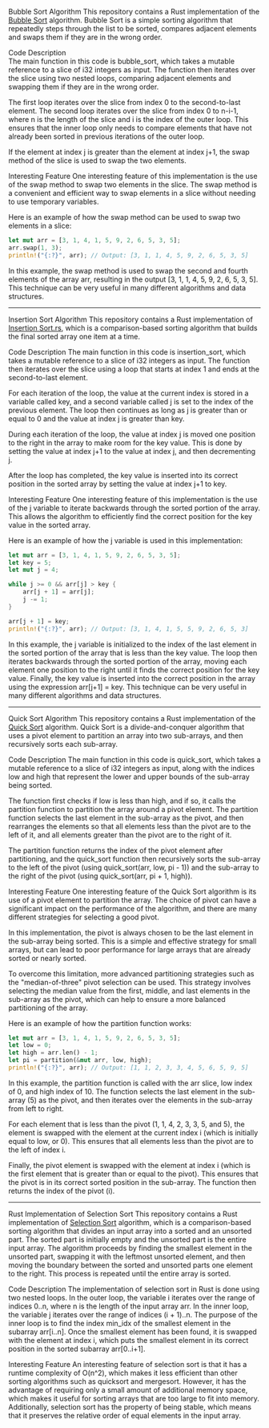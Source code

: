 Bubble Sort Algorithm
This repository contains a Rust implementation of the [Bubble Sort](./src/bubble_sort.rs) algorithm. Bubble Sort is a simple sorting algorithm that repeatedly steps through the list to be sorted, compares adjacent elements and swaps them if they are in the wrong order.
  
 
Code Description       
The main function in this code is bubble_sort, which takes a mutable reference to a slice of i32 integers as input. The function then iterates over the slice using two nested loops, comparing adjacent elements and swapping them if they are in the wrong order.


The first loop iterates over the slice from index 0 to the second-to-last element. The second loop iterates over the slice from index 0 to n-i-1, where n is the length of the slice and i is the index of the outer loop. This ensures that the inner loop only needs to compare elements that have not already been sorted in previous iterations of the outer loop.

If the element at index j is greater than the element at index j+1, the swap method of the slice is used to swap the two elements.

Interesting Feature
One interesting feature of this implementation is the use of the swap method to swap two elements in the slice. The swap method is a convenient and efficient way to swap elements in a slice without needing to use temporary variables.


Here is an example of how the swap method can be used to swap two elements in a slice: 
```rust
let mut arr = [3, 1, 4, 1, 5, 9, 2, 6, 5, 3, 5];
arr.swap(1, 3);
println!("{:?}", arr); // Output: [3, 1, 1, 4, 5, 9, 2, 6, 5, 3, 5]
```

In this example, the swap method is used to swap the second and fourth elements of the array arr, resulting in the output [3, 1, 1, 4, 5, 9, 2, 6, 5, 3, 5]. This technique can be very useful in many different algorithms and data structures.

________________________________________________________________________________________________________________________________________________

Insertion Sort Algorithm
This repository contains a Rust implementation of [Insertion Sort.rs](./src/insertion_sort.rs), which is a comparison-based sorting algorithm that builds the final sorted array one item at a time.


Code Description
The main function in this code is insertion_sort, which takes a mutable reference to a slice of i32 integers as input. The function then iterates over the slice using a loop that starts at index 1 and ends at the second-to-last element.


For each iteration of the loop, the value at the current index is stored in a variable called key, and a second variable called j is set to the index of the previous element. The loop then continues as long as j is greater than or equal to 0 and the value at index j is greater than key.


During each iteration of the loop, the value at index j is moved one position to the right in the array to make room for the key value. This is done by setting the value at index j+1 to the value at index j, and then decrementing j.


After the loop has completed, the key value is inserted into its correct position in the sorted array by setting the value at index j+1 to key.


Interesting Feature
One interesting feature of this implementation is the use of the j variable to iterate backwards through the sorted portion of the array. This allows the algorithm to efficiently find the correct position for the key value in the sorted array.

Here is an example of how the j variable is used in this implementation:
```rust
let mut arr = [3, 1, 4, 1, 5, 9, 2, 6, 5, 3, 5];
let key = 5;
let mut j = 4;

while j >= 0 && arr[j] > key {
    arr[j + 1] = arr[j];
    j -= 1;
}

arr[j + 1] = key;
println!("{:?}", arr); // Output: [3, 1, 4, 1, 5, 5, 9, 2, 6, 5, 3]
```
In this example, the j variable is initialized to the index of the last element in the sorted portion of the array that is less than the key value. The loop then iterates backwards through the sorted portion of the array, moving each element one position to the right until it finds the correct position for the key value. Finally, the key value is inserted into the correct position in the array using the expression arr[j+1] = key. This technique can be very useful in many different algorithms and data structures.

______________________________________________________________________________________________________________________________________________

Quick Sort Algorithm
This repository contains a Rust implementation of the [Quick Sort](./src/quick_sort.rs) algorithm. Quick Sort is a divide-and-conquer algorithm that uses a pivot element to partition an array into two sub-arrays, and then recursively sorts each sub-array.


Code Description
The main function in this code is quick_sort, which takes a mutable reference to a slice of i32 integers as input, along with the indices low and high that represent the lower and upper bounds of the sub-array being sorted.


The function first checks if low is less than high, and if so, it calls the partition function to partition the array around a pivot element. The partition function selects the last element in the sub-array as the pivot, and then rearranges the elements so that all elements less than the pivot are to the left of it, and all elements greater than the pivot are to the right of it.


The partition function returns the index of the pivot element after partitioning, and the quick_sort function then recursively sorts the sub-array to the left of the pivot (using quick_sort(arr, low, pi - 1)) and the sub-array to the right of the pivot (using quick_sort(arr, pi + 1, high)).


Interesting Feature
One interesting feature of the Quick Sort algorithm is its use of a pivot element to partition the array. The choice of pivot can have a significant impact on the performance of the algorithm, and there are many different strategies for selecting a good pivot.


In this implementation, the pivot is always chosen to be the last element in the sub-array being sorted. This is a simple and effective strategy for small arrays, but can lead to poor performance for large arrays that are already sorted or nearly sorted.


To overcome this limitation, more advanced partitioning strategies such as the "median-of-three" pivot selection can be used. This strategy involves selecting the median value from the first, middle, and last elements in the sub-array as the pivot, which can help to ensure a more balanced partitioning of the array.


Here is an example of how the partition function works:
```rust
let mut arr = [3, 1, 4, 1, 5, 9, 2, 6, 5, 3, 5];
let low = 0;
let high = arr.len() - 1;
let pi = partition(&mut arr, low, high);
println!("{:?}", arr); // Output: [1, 1, 2, 3, 3, 4, 5, 6, 5, 9, 5]
```
In this example, the partition function is called with the arr slice, low index of 0, and high index of 10. The function selects the last element in the sub-array (5) as the pivot, and then iterates over the elements in the sub-array from left to right.

For each element that is less than the pivot (1, 1, 4, 2, 3, 3, 5, and 5), the element is swapped with the element at the current index i (which is initially equal to low, or 0). This ensures that all elements less than the pivot are to the left of index i.

Finally, the pivot element is swapped with the element at index i (which is the first element that is greater than or equal to the pivot). This ensures that the pivot is in its correct sorted position in the sub-array. The function then returns the index of the pivot (i).

_______________________________________________________________________________________________________________________________________________

Rust Implementation of Selection Sort
This repository contains a Rust implementation of [Selection Sort](./src/selection_sort.rs) algorithm, which is a comparison-based sorting algorithm that divides an input array into a sorted and an unsorted part. The sorted part is initially empty and the unsorted part is the entire input array. The algorithm proceeds by finding the smallest element in the unsorted part, swapping it with the leftmost unsorted element, and then moving the boundary between the sorted and unsorted parts one element to the right. This process is repeated until the entire array is sorted.


Code Description
The implementation of selection sort in Rust is done using two nested loops. In the outer loop, the variable i iterates over the range of indices 0..n, where n is the length of the input array arr. In the inner loop, the variable j iterates over the range of indices (i + 1)..n. The purpose of the inner loop is to find the index min_idx of the smallest element in the subarray arr[i..n]. Once the smallest element has been found, it is swapped with the element at index i, which puts the smallest element in its correct position in the sorted subarray arr[0..i+1].


Interesting Feature
An interesting feature of selection sort is that it has a runtime complexity of O(n^2), which makes it less efficient than other sorting algorithms such as quicksort and mergesort. However, it has the advantage of requiring only a small amount of additional memory space, which makes it useful for sorting arrays that are too large to fit into memory. Additionally, selection sort has the property of being stable, which means that it preserves the relative order of equal elements in the input array.
